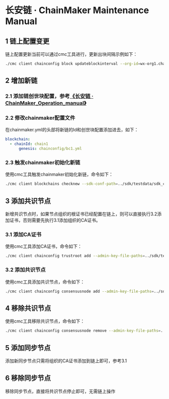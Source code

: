 # 长安链 · ChainMaker Maintenance Manual

## 1 链上配置变更

链上配置更新当前可以通过cmc工具进行，更新出块间隔示例如下：

```sh
./cmc client chainconfig block updateblockinterval --org-id=wx-org1.chainmaker.org --client-crt-file-paths=../sdk/testdata/crypto-config/wx-org1.chainmaker.org/user/client1/client1.tls.crt --client-key-file-paths=../sdk/testdata/crypto-config/wx-org1.chainmaker.org/user/client1/client1.tls.key --sdk-conf-path=../sdk/testdata/sdk_config.yml --admin-crt-file-paths=../sdk/testdata/crypto-config/wx-org1.chainmaker.org/user/admin1/admin1.tls.crt --admin-key-file-paths=../sdk/testdata/crypto-config/wx-org1.chainmaker.org/user/admin1/admin1.tls.key --block-interval 1000
```

## 2 增加新链

### 2.1 添加链创世块配置，参考[《长安链 · ChainMaker_Operation_manual》](./ChainMaker_Operation_Manual.md)

### 2.2 修改chainmaker配置文件

在chainmaker.yml的头部将新链的Id和创世块配置添加进去，如下：
```yaml
blockchain:
  - chainId: chain1
      genesis: chainconfig/bc1.yml
```

### 2.3 触发chainmaker初始化新链

使用cmc工具触发chainmaker初始化新链，命令如下：

```sh
./cmc client blockchains checknew --sdk-conf-path=../sdk/testdata/sdk_config.yml
```

## 3 添加共识节点

新增共识节点时，如果节点组织的根证书已经配置在链上，则可以直接执行3.2添加证书，否则需要先执行3.1添加组织的CA证书。

### 3.1 添加CA证书

使用cmc工具添加CA证书，命令如下：

```sh
./cmc client chainconfig trustroot add --admin-key-file-paths=../sdk/testdata/crypto-config/wx-org1.chainmaker.org/user/admin1/admin1.tls.key --admin-crt-file-paths=../sdk/testdata/crypto-config/wx-org1.chainmaker.org/user/admin1/admin1.tls.crt  --org-id=wx-org1.chainmaker.org --client-crt-file-paths=../sdk/testdata/crypto-config/wx-org1.chainmaker.org/user/client1/client1.tls.crt --client-key-file-paths=../sdk/testdata/crypto-config/wx-org1.chainmaker.org/user/client1/client1.tls.key --sdk-conf-path=../sdk/testdata/sdk_config.yml --trust-root-org-id=wx-org6.chainmaker.org --trust-root-path=../sdk/testdata/crypto-config/wx-org6.chainmaker.org/ca/ca.crt
```

### 3.2 添加共识节点

使用cmc工具添加共识节点，命令如下：

```sh
./cmc client chainconfig consensusnode add --admin-key-file-paths=../sdk/testdata/crypto-config/wx-org1.chainmaker.org/user/admin1/admin1.tls.key --admin-crt-file-paths=../sdk/testdata/crypto-config/wx-org1.chainmaker.org/user/admin1/admin1.tls.crt  --org-id=wx-org1.chainmaker.org --client-crt-file-paths=../sdk/testdata/crypto-config/wx-org1.chainmaker.org/user/client1/client1.tls.crt --client-key-file-paths=../sdk/testdata/crypto-config/wx-org1.chainmaker.org/user/client1/client1.tls.key --sdk-conf-path=../sdk/testdata/sdk_config.yml --node-org-id=wx-org6.chainmaker.org --node-address=/ip4/192.168.2.33/tcp/11306/p2p/QmaidqyzfPv6y97JF9ZcrG7q3mgU9ALaQmMDUTajiCeXHe
```

## 4 移除共识节点

使用cmc工具移除共识节点，命令如下：

```sh
./cmc client chainconfig consensusnode remove --admin-key-file-paths=../sdk/testdata/crypto-config/wx-org1.chainmaker.org/user/admin1/admin1.tls.key --admin-crt-file-paths=../sdk/testdata/crypto-config/wx-org1.chainmaker.org/user/admin1/admin1.tls.crt  --org-id=wx-org1.chainmaker.org --client-crt-file-paths=../sdk/testdata/crypto-config/wx-org1.chainmaker.org/user/client1/client1.tls.crt --client-key-file-paths=../sdk/testdata/crypto-config/wx-org1.chainmaker.org/user/client1/client1.tls.key --sdk-conf-path=../sdk/testdata/sdk_config.yml --node-org-id=wx-org6.chainmaker.org --node-address=/ip4/192.168.2.33/tcp/11306/p2p/QmaidqyzfPv6y97JF9ZcrG7q3mgU9ALaQmMDUTajiCeXHe
```

## 5 添加同步节点

添加新同步节点只需将组织的CA证书添加到链上即可，参考3.1

## 6 移除同步节点

移除同步节点，直接将共识节点停止即可，无需链上操作